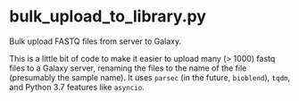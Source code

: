 # bulk_upload_to_library.py
Bulk upload FASTQ files from server to Galaxy.

This is a little bit of code to make it easier to upload many (> 1000) fastq files to a Galaxy server, renaming the files to the name of the file (presumably the sample name). It uses `parsec` (in the future, `bioblend`), `tqdm`, and Python 3.7 features like `asyncio`.
